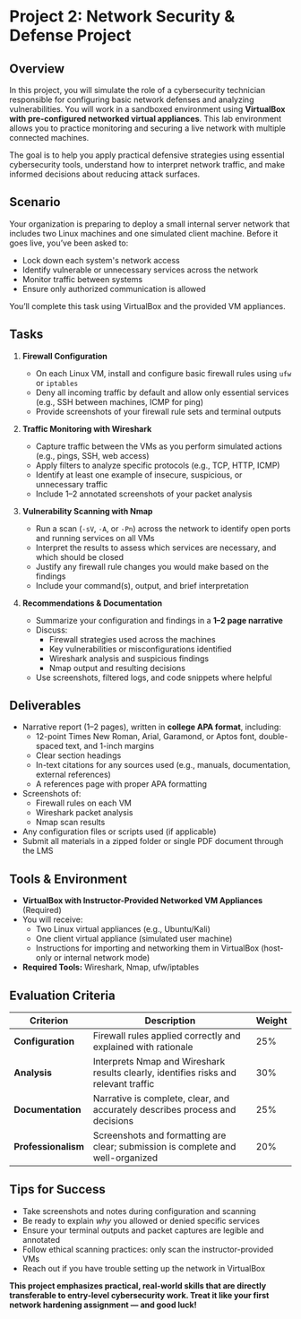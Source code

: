 # Project 2: Network Security & Defense Project

## Overview
In this project, you will simulate the role of a cybersecurity technician responsible for configuring basic network defenses and analyzing vulnerabilities. You will work in a sandboxed environment using **VirtualBox with pre-configured networked virtual appliances**. This lab environment allows you to practice monitoring and securing a live network with multiple connected machines.

The goal is to help you apply practical defensive strategies using essential cybersecurity tools, understand how to interpret network traffic, and make informed decisions about reducing attack surfaces.

## Scenario
Your organization is preparing to deploy a small internal server network that includes two Linux machines and one simulated client machine. Before it goes live, you’ve been asked to:
- Lock down each system's network access
- Identify vulnerable or unnecessary services across the network
- Monitor traffic between systems
- Ensure only authorized communication is allowed

You’ll complete this task using VirtualBox and the provided VM appliances.

## Tasks
1. **Firewall Configuration**
   - On each Linux VM, install and configure basic firewall rules using `ufw` or `iptables`
   - Deny all incoming traffic by default and allow only essential services (e.g., SSH between machines, ICMP for ping)
   - Provide screenshots of your firewall rule sets and terminal outputs

2. **Traffic Monitoring with Wireshark**
   - Capture traffic between the VMs as you perform simulated actions (e.g., pings, SSH, web access)
   - Apply filters to analyze specific protocols (e.g., TCP, HTTP, ICMP)
   - Identify at least one example of insecure, suspicious, or unnecessary traffic
   - Include 1–2 annotated screenshots of your packet analysis

3. **Vulnerability Scanning with Nmap**
   - Run a scan (`-sV`, `-A`, or `-Pn`) across the network to identify open ports and running services on all VMs
   - Interpret the results to assess which services are necessary, and which should be closed
   - Justify any firewall rule changes you would make based on the findings
   - Include your command(s), output, and brief interpretation

4. **Recommendations & Documentation**
   - Summarize your configuration and findings in a **1–2 page narrative**
   - Discuss:
     - Firewall strategies used across the machines
     - Key vulnerabilities or misconfigurations identified
     - Wireshark analysis and suspicious findings
     - Nmap output and resulting decisions
   - Use screenshots, filtered logs, and code snippets where helpful

## Deliverables
- Narrative report (1–2 pages), written in **college APA format**, including:
  - 12-point Times New Roman, Arial, Garamond, or Aptos font, double-spaced text, and 1-inch margins
  - Clear section headings
  - In-text citations for any sources used (e.g., manuals, documentation, external references)
  - A references page with proper APA formatting
- Screenshots of:
  - Firewall rules on each VM
  - Wireshark packet analysis
  - Nmap scan results
- Any configuration files or scripts used (if applicable)
- Submit all materials in a zipped folder or single PDF document through the LMS

## Tools & Environment
- **VirtualBox with Instructor-Provided Networked VM Appliances** (Required)
- You will receive:
  - Two Linux virtual appliances (e.g., Ubuntu/Kali)
  - One client virtual appliance (simulated user machine)
  - Instructions for importing and networking them in VirtualBox (host-only or internal network mode)
- **Required Tools:** Wireshark, Nmap, ufw/iptables

## Evaluation Criteria
| **Criterion**         | **Description**                                                                                     | **Weight** |
|-----------------------|-----------------------------------------------------------------------------------------------------|------------|
| **Configuration**     | Firewall rules applied correctly and explained with rationale                                       | 25%        |
| **Analysis**          | Interprets Nmap and Wireshark results clearly, identifies risks and relevant traffic               | 30%        |
| **Documentation**     | Narrative is complete, clear, and accurately describes process and decisions                        | 25%        |
| **Professionalism**   | Screenshots and formatting are clear; submission is complete and well-organized                    | 20%        |

## Tips for Success
- Take screenshots and notes during configuration and scanning
- Be ready to explain *why* you allowed or denied specific services
- Ensure your terminal outputs and packet captures are legible and annotated
- Follow ethical scanning practices: only scan the instructor-provided VMs
- Reach out if you have trouble setting up the network in VirtualBox

**This project emphasizes practical, real-world skills that are directly transferable to entry-level cybersecurity work. Treat it like your first network hardening assignment — and good luck!**

